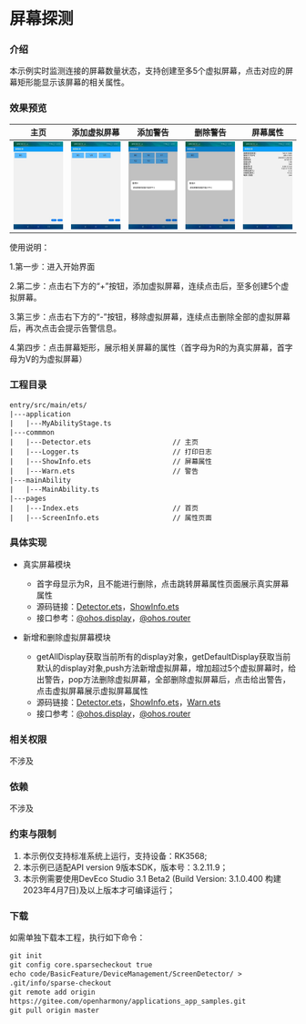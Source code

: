 # 屏幕探测

### 介绍

本示例实时监测连接的屏幕数量状态，支持创建至多5个虚拟屏幕，点击对应的屏幕矩形能显示该屏幕的相关属性。

### 效果预览

| 主页                                   | 添加虚拟屏幕                                     | 添加警告                                       | 删除警告                                          | 屏幕属性                                 |
|--------------------------------------|--------------------------------------------|--------------------------------------------|-----------------------------------------------|--------------------------------------|
| ![输入图片说明](ScreenShot/entryDefault.jpg) | ![输入图片说明](ScreenShot/addVirtualScreen.jpg) | ![输入图片说明](ScreenShot/addScreenWarning.jpg) | ![输入图片说明](ScreenShot/removeScreenWarning.jpg) | ![输入图片说明](ScreenShot/screenInfo.jpg) |

使用说明：

1.第一步：进入开始界面

2.第二步：点击右下方的“+”按钮，添加虚拟屏幕，连续点击后，至多创建5个虚拟屏幕。

3.第三步：点击右下方的“-”按钮，移除虚拟屏幕，连续点击删除全部的虚拟屏幕后，再次点击会提示告警信息。

4.第四步：点击屏幕矩形，展示相关屏幕的属性（首字母为R的为真实屏幕，首字母为V的为虚拟屏幕）

### 工程目录
```
entry/src/main/ets/
|---application
|   |---MyAbilityStage.ts
|---commmon
|   |---Detector.ets                    // 主页
|   |---Logger.ts                       // 打印日志
|   |---ShowInfo.ets                    // 屏幕属性
|   |---Warn.ets                        // 警告
|---mainAbility
|   |---MainAbility.ts
|---pages
|   |---Index.ets                       // 首页
|   |---ScreenInfo.ets                  // 属性页面
```
### 具体实现

* 真实屏幕模块
  * 首字母显示为R，且不能进行删除，点击跳转屏幕属性页面展示真实屏幕属性
  * 源码链接：[Detector.ets](entry/src/main/ets/common/Detector.ets)，[ShowInfo.ets](entry/src/main/ets/common/ShowInfo.ets)
  * 接口参考：[@ohos.display](https://gitee.com/openharmony/docs/blob/master/zh-cn/application-dev/reference/apis-arkui/js-apis-display.md)，[@ohos.router](https://gitee.com/openharmony/docs/blob/master/zh-cn/application-dev/reference/apis-arkui/js-apis-router.md)

* 新增和删除虚拟屏幕模块
  * getAllDisplay获取当前所有的display对象，getDefaultDisplay获取当前默认的display对象,push方法新增虚拟屏幕，增加超过5个虚拟屏幕时，给出警告，pop方法删除虚拟屏幕，全部删除虚拟屏幕后，点击给出警告，点击虚拟屏幕展示虚拟屏幕属性
  * 源码链接：[Detector.ets](entry/src/main/ets/common/Detector.ets)，[ShowInfo.ets](entry/src/main/ets/common/ShowInfo.ets)，[Warn.ets](entry/src/main/ets/common/Warn.ets)
  * 接口参考：[@ohos.display](https://gitee.com/openharmony/docs/blob/master/zh-cn/application-dev/reference/apis-arkui/js-apis-display.md)，[@ohos.router](https://gitee.com/openharmony/docs/blob/master/zh-cn/application-dev/reference/apis-arkui/js-apis-router.md)

### 相关权限

不涉及

### 依赖

不涉及

### 约束与限制

1. 本示例仅支持标准系统上运行，支持设备：RK3568;
2. 本示例已适配API version 9版本SDK，版本号：3.2.11.9；
3. 本示例需要使用DevEco Studio 3.1 Beta2 (Build Version: 3.1.0.400 构建 2023年4月7日)及以上版本才可编译运行；

### 下载
如需单独下载本工程，执行如下命令：

```
git init
git config core.sparsecheckout true
echo code/BasicFeature/DeviceManagement/ScreenDetector/ > .git/info/sparse-checkout
git remote add origin https://gitee.com/openharmony/applications_app_samples.git
git pull origin master
```
